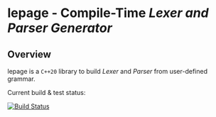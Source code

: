 lepage - Compile-Time _Lexer and Parser Generator_
=================================

Overview
--------
lepage is a `C++20` library to build _Lexer_ and _Parser_ from user-defined grammar.

Current build & test status:

[![Build Status](https://travis-ci.org/jaydee-io/lepage.svg?branch=master)](https://travis-ci.org/jaydee-io/lepage)
